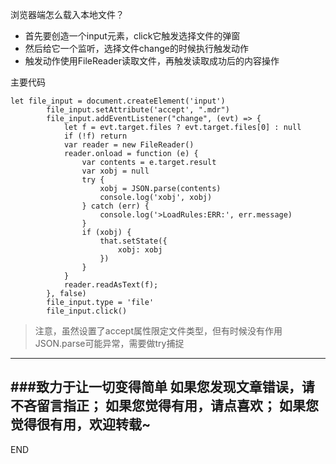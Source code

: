 浏览器端怎么载入本地文件？

* 首先要创造一个input元素，click它触发选择文件的弹窗
* 然后给它一个监听，选择文件change的时候执行触发动作
* 触发动作使用FileReader读取文件，再触发读取成功后的内容操作

主要代码
```
let file_input = document.createElement('input')
        file_input.setAttribute('accept', ".mdr")
        file_input.addEventListener("change", (evt) => {
            let f = evt.target.files ? evt.target.files[0] : null
            if (!f) return
            var reader = new FileReader()
            reader.onload = function (e) {
                var contents = e.target.result
                var xobj = null
                try {
                    xobj = JSON.parse(contents)
                    console.log('xobj', xobj)
                } catch (err) {
                    console.log('>LoadRules:ERR:', err.message)
                }
                if (xobj) {
                    that.setState({
                        xobj: xobj
                    })
                }            
            }
            reader.readAsText(f);
        }, false)
        file_input.type = 'file'
        file_input.click()
```
>注意，虽然设置了accept属性限定文件类型，但有时候没有作用
JSON.parse可能异常，需要做try捕捉

---
###致力于让一切变得简单
如果您发现文章错误，请不吝留言指正；
如果您觉得有用，请点喜欢；
如果您觉得很有用，欢迎转载~
---
END